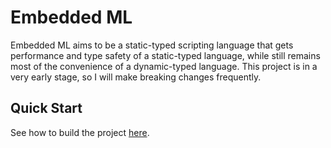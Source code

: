 # Embedded ML
Embedded ML aims to be a static-typed scripting language that gets performance and type safety of a static-typed language, while still remains most of the convenience of a dynamic-typed language. This project is in a very early stage, so I will make breaking changes frequently.

## Quick Start
See how to build the project [here](docs/build.md).
